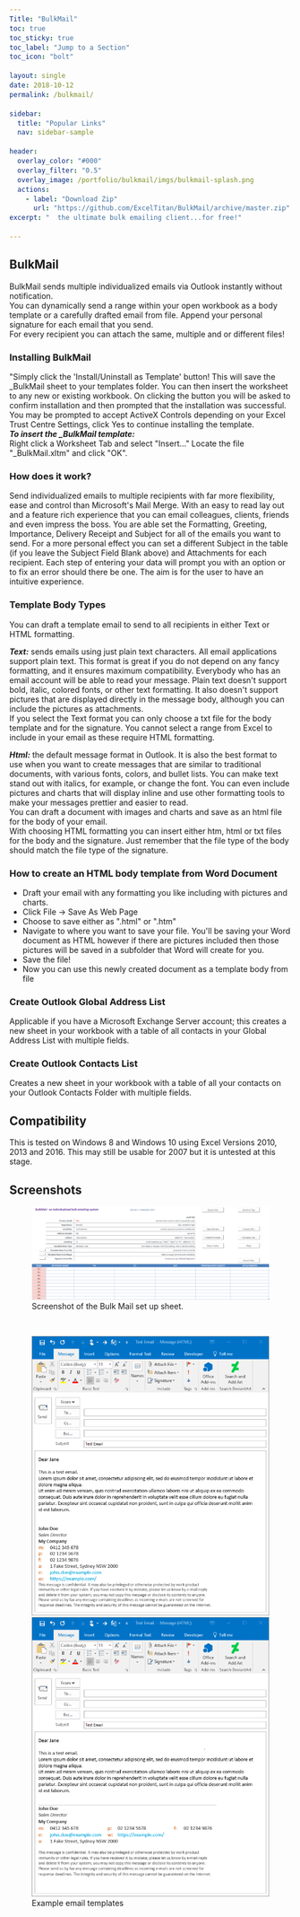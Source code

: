 ```yaml
---
Title: "BulkMail"
toc: true
toc_sticky: true
toc_label: "Jump to a Section"
toc_icon: "bolt"

layout: single
date: 2018-10-12
permalink: /bulkmail/

sidebar:
  title: "Popular Links"
  nav: sidebar-sample
  
header:
  overlay_color: "#000"
  overlay_filter: "0.5"
  overlay_image: /portfolio/bulkmail/imgs/bulkmail-splash.png
  actions:
    - label: "Download Zip"
      url: "https://github.com/ExcelTitan/BulkMail/archive/master.zip"
excerpt: "  the ultimate bulk emailing client...for free!"

---
```


## BulkMail
BulkMail sends multiple individualized emails via Outlook instantly without notification.  
You can dynamically send a range within your open workbook as a body template or a carefully drafted email from file. 
Append your personal signature for each email that you send.  
For every recipient you can attach the same, multiple and or different files!

### Installing BulkMail
"Simply click the 'Install/Uninstall as Template' button! This will save the _BulkMail sheet to your templates folder. You can then insert the worksheet to any new or existing workbook. On clicking the button you will be asked to confirm installation and then prompted that the installation was successful.  
You may be prompted to accept ActiveX Controls depending on your Excel Trust Centre Settings, click Yes to continue installing the template.  
***To insert the _BulkMail template:***  
Right click a Worksheet Tab and select "Insert..." Locate the file "_BulkMail.xltm" and click "OK". 

### How does it work?
Send individualized emails to multiple recipients with far more flexibility, ease and control than Microsoft's Mail Merge. With an easy to read lay out and a feature rich experience that you can email colleagues, clients, friends and even impress the boss. You are able set the Formatting, Greeting, Importance, Delivery Receipt and Subject for all of the emails you want to send. For a more personal effect you can set a different Subject in the table (if you leave the Subject Field Blank above) and Attachments for each recipient. Each step of entering your data will prompt you with an option or to fix an error should there be one. The aim is for the user to have an intuitive experience.

### Template Body Types
You can draft a template email to send to all recipients in either Text or HTML formatting.

***Text:*** sends emails using just plain text characters. All email applications support plain text. This format is great if you do not depend on any fancy formatting, and it ensures maximum compatibility. Everybody who has an email account will be able to read your message. Plain text doesn't support bold, italic, colored fonts, or other text formatting. It also doesn't support pictures that are displayed directly in the message body, although you can include the pictures as attachments.   
If you select the Text format you can only choose a txt file for the body template and for the signature. You cannot select a range from Excel to include in your email as these require HTML formatting.

***Html:*** the default message format in Outlook. It is also the best format to use when you want to create messages that are similar to traditional documents, with various fonts, colors, and bullet lists. You can make text stand out with italics, for example, or change the font. You can even include pictures and charts that will display inline and use other formatting tools to make your messages prettier and easier to read.  
You can draft a document with images and charts and save as an html file for the body of your email.  
With choosing HTML formatting you can insert either htm, html or txt files for the body and the signature. Just remember that the file type of the body should match the file type of the signature. 

### How to create an HTML body template from Word Document
- Draft your email with any formatting you like including with pictures and charts.
- Click File -> Save As Web Page
- Choose to save either as ".html" or ".htm" 
- Navigate to where you want to save your file. You'll be saving your Word document as HTML however if there are pictures included then those pictures will be saved in a subfolder that Word will create for you.
- Save the file!
- Now you can use this newly created document as a template body from file

### Create Outlook Global Address List
Applicable if you have a Microsoft Exchange Server account; this creates a new sheet in your workbook with a table of all contacts in your Global Address List with multiple fields.

### Create Outlook Contacts List
Creates a new sheet in your workbook with a table of all your contacts on your Outlook Contacts Folder with multiple fields.

## Compatibility
This is tested on Windows 8 and Windows 10 using Excel Versions 2010, 2013 and 2016. This may still be usable for 2007 but it is untested at this stage.

## Screenshots
 <figure>
    <a href="/portfolio/bulkmail/imgs/Screenshot_Big.png"><img src="/portfolio/bulkmail/imgs/Screenshot_Big.png"></a>
    <figcaption>Screenshot of the Bulk Mail set up sheet.</figcaption>
</figure>
<br>
<figure class="half">
    <a href="/portfolio/bulkmail/imgs/Test_Email_1.png"><img src="/portfolio/bulkmail/imgs/Test_Email_1.png"></a>
    <a href="/portfolio/bulkmail/imgs/Test_Email_2.png"><img src="/portfolio/bulkmail/imgs/Test_Email_2.png"></a>
    <figcaption>Example email templates</figcaption>
</figure>

